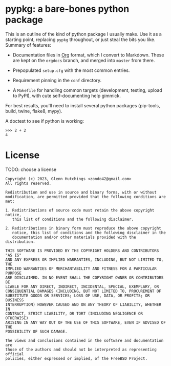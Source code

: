 
# pypkg: a bare-bones python package

This is an outline of the kind of python package I usually make.  Use it as
a starting point, replacing `pypkg` throughout, or just steal the bits you
like.  Summary of features:

-   Documentation files in [Org](https://orgmode.org/) format, which I convert to Markdown.  These
    are kept on the `orgdocs` branch, and merged into `master` from there.

-   Prepopulated `setup.cfg` with the most common entries.

-   Requirement pinning in the `conf` directory.

-   A `Makefile` for handling common targets (development, testing, upload to
    PyPI), with cute self-documenting help gimmick.

For best results, you'll need to install several python packages
(pip-tools, build, twine, flake8, mypy).

A doctest to see if python is working:

    >>> 2 + 2
    4


# License

TODO: choose a license

    Copyright (c) 2023, Glenn Hutchings <zondo42@gmail.com>
    All rights reserved.
    
    Redistribution and use in source and binary forms, with or without
    modification, are permitted provided that the following conditions are met:
    
    1. Redistributions of source code must retain the above copyright notice,
       this list of conditions and the following disclaimer.
    
    2. Redistributions in binary form must reproduce the above copyright
       notice, this list of conditions and the following disclaimer in the
       documentation and/or other materials provided with the distribution.
    
    THIS SOFTWARE IS PROVIDED BY THE COPYRIGHT HOLDERS AND CONTRIBUTORS "AS IS"
    AND ANY EXPRESS OR IMPLIED WARRANTIES, INCLUDING, BUT NOT LIMITED TO, THE
    IMPLIED WARRANTIES OF MERCHANTABILITY AND FITNESS FOR A PARTICULAR PURPOSE
    ARE DISCLAIMED. IN NO EVENT SHALL THE COPYRIGHT OWNER OR CONTRIBUTORS BE
    LIABLE FOR ANY DIRECT, INDIRECT, INCIDENTAL, SPECIAL, EXEMPLARY, OR
    CONSEQUENTIAL DAMAGES (INCLUDING, BUT NOT LIMITED TO, PROCUREMENT OF
    SUBSTITUTE GOODS OR SERVICES; LOSS OF USE, DATA, OR PROFITS; OR BUSINESS
    INTERRUPTION) HOWEVER CAUSED AND ON ANY THEORY OF LIABILITY, WHETHER IN
    CONTRACT, STRICT LIABILITY, OR TORT (INCLUDING NEGLIGENCE OR OTHERWISE)
    ARISING IN ANY WAY OUT OF THE USE OF THIS SOFTWARE, EVEN IF ADVISED OF THE
    POSSIBILITY OF SUCH DAMAGE.
    
    The views and conclusions contained in the software and documentation are
    those of the authors and should not be interpreted as representing official
    policies, either expressed or implied, of the FreeBSD Project.

